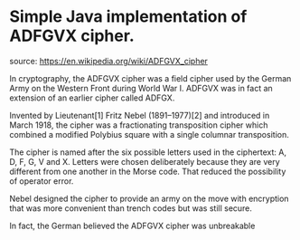 
# Simple Java implementation of ADFGVX cipher.

source: https://en.wikipedia.org/wiki/ADFGVX_cipher

In cryptography, the ADFGVX cipher was a field cipher used by the German Army
on the Western Front during World War I. ADFGVX was in fact an extension of an earlier cipher called ADFGX.

Invented by Lieutenant[1] Fritz Nebel (1891–1977)[2] and introduced in March 1918, the cipher was a fractionating transposition cipher which combined a modified Polybius square
with a single columnar transposition.

The cipher is named after the six possible letters used in the ciphertext: A, D, F, G, V and X.
Letters were chosen deliberately because they are very different from one another in the Morse code.
That reduced the possibility of operator error.

Nebel designed the cipher to provide an army on the move with encryption that
was more convenient than trench codes but was still secure.

In fact, the German believed the ADFGVX cipher was unbreakable
 
